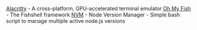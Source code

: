 [Alacritty](https://github.com/jwilm/alacritty) - A cross-platform, GPU-accelerated terminal emulator
[Oh My Fish](https://github.com/oh-my-fish/oh-my-fish) - The Fishshell framework
[NVM](https://github.com/creationix/nvm) - Node Version Manager - Simple bash script to manage multiple active node.js versions
